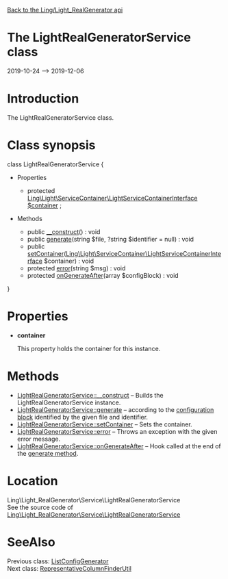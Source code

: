 [Back to the Ling/Light_RealGenerator api](https://github.com/lingtalfi/Light_RealGenerator/blob/master/doc/api/Ling/Light_RealGenerator.md)



The LightRealGeneratorService class
================
2019-10-24 --> 2019-12-06






Introduction
============

The LightRealGeneratorService class.



Class synopsis
==============


class <span class="pl-k">LightRealGeneratorService</span>  {

- Properties
    - protected [Ling\Light\ServiceContainer\LightServiceContainerInterface](https://github.com/lingtalfi/Light/blob/master/doc/api/Ling/Light/ServiceContainer/LightServiceContainerInterface.md) [$container](#property-container) ;

- Methods
    - public [__construct](https://github.com/lingtalfi/Light_RealGenerator/blob/master/doc/api/Ling/Light_RealGenerator/Service/LightRealGeneratorService/__construct.md)() : void
    - public [generate](https://github.com/lingtalfi/Light_RealGenerator/blob/master/doc/api/Ling/Light_RealGenerator/Service/LightRealGeneratorService/generate.md)(string $file, ?string $identifier = null) : void
    - public [setContainer](https://github.com/lingtalfi/Light_RealGenerator/blob/master/doc/api/Ling/Light_RealGenerator/Service/LightRealGeneratorService/setContainer.md)([Ling\Light\ServiceContainer\LightServiceContainerInterface](https://github.com/lingtalfi/Light/blob/master/doc/api/Ling/Light/ServiceContainer/LightServiceContainerInterface.md) $container) : void
    - protected [error](https://github.com/lingtalfi/Light_RealGenerator/blob/master/doc/api/Ling/Light_RealGenerator/Service/LightRealGeneratorService/error.md)(string $msg) : void
    - protected [onGenerateAfter](https://github.com/lingtalfi/Light_RealGenerator/blob/master/doc/api/Ling/Light_RealGenerator/Service/LightRealGeneratorService/onGenerateAfter.md)(array $configBlock) : void

}




Properties
=============

- <span id="property-container"><b>container</b></span>

    This property holds the container for this instance.
    
    



Methods
==============

- [LightRealGeneratorService::__construct](https://github.com/lingtalfi/Light_RealGenerator/blob/master/doc/api/Ling/Light_RealGenerator/Service/LightRealGeneratorService/__construct.md) &ndash; Builds the LightRealGeneratorService instance.
- [LightRealGeneratorService::generate](https://github.com/lingtalfi/Light_RealGenerator/blob/master/doc/api/Ling/Light_RealGenerator/Service/LightRealGeneratorService/generate.md) &ndash; according to the [configuration block](https://github.com/lingtalfi/Light_RealGenerator/blob/master/doc/pages/realgen-configuration-block.md) identified by the given file and identifier.
- [LightRealGeneratorService::setContainer](https://github.com/lingtalfi/Light_RealGenerator/blob/master/doc/api/Ling/Light_RealGenerator/Service/LightRealGeneratorService/setContainer.md) &ndash; Sets the container.
- [LightRealGeneratorService::error](https://github.com/lingtalfi/Light_RealGenerator/blob/master/doc/api/Ling/Light_RealGenerator/Service/LightRealGeneratorService/error.md) &ndash; Throws an exception with the given error message.
- [LightRealGeneratorService::onGenerateAfter](https://github.com/lingtalfi/Light_RealGenerator/blob/master/doc/api/Ling/Light_RealGenerator/Service/LightRealGeneratorService/onGenerateAfter.md) &ndash; Hook called at the end of the [generate method](https://github.com/lingtalfi/Light_RealGenerator/blob/master/doc/api/Ling/Light_RealGenerator/Service/LightRealGeneratorService/generate.md).





Location
=============
Ling\Light_RealGenerator\Service\LightRealGeneratorService<br>
See the source code of [Ling\Light_RealGenerator\Service\LightRealGeneratorService](https://github.com/lingtalfi/Light_RealGenerator/blob/master/Service/LightRealGeneratorService.php)



SeeAlso
==============
Previous class: [ListConfigGenerator](https://github.com/lingtalfi/Light_RealGenerator/blob/master/doc/api/Ling/Light_RealGenerator/Generator/ListConfigGenerator.md)<br>Next class: [RepresentativeColumnFinderUtil](https://github.com/lingtalfi/Light_RealGenerator/blob/master/doc/api/Ling/Light_RealGenerator/Util/RepresentativeColumnFinderUtil.md)<br>
